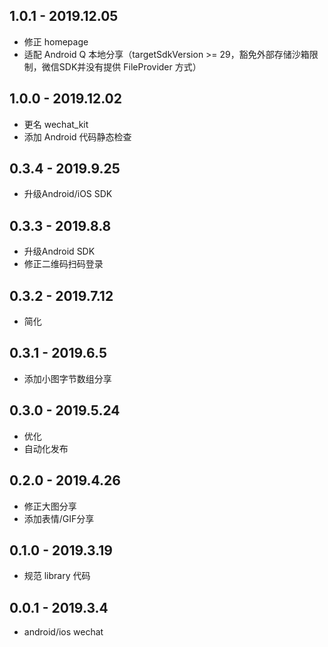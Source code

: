 ## 1.0.1 - 2019.12.05

* 修正 homepage
* 适配 Android Q 本地分享（targetSdkVersion >= 29，豁免外部存储沙箱限制，微信SDK并没有提供 FileProvider 方式）

## 1.0.0 - 2019.12.02

* 更名 wechat_kit
* 添加 Android 代码静态检查

## 0.3.4 - 2019.9.25

* 升级Android/iOS SDK

## 0.3.3 - 2019.8.8

* 升级Android SDK
* 修正二维码扫码登录

## 0.3.2 - 2019.7.12

* 简化

## 0.3.1 - 2019.6.5

* 添加小图字节数组分享

## 0.3.0 - 2019.5.24

* 优化
* 自动化发布

## 0.2.0 - 2019.4.26

* 修正大图分享
* 添加表情/GIF分享

## 0.1.0 - 2019.3.19

* 规范 library 代码

## 0.0.1 - 2019.3.4

* android/ios wechat
